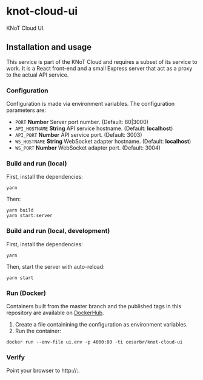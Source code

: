 # knot-cloud-ui

KNoT Cloud UI.

## Installation and usage

This service is part of the KNoT Cloud and requires a subset of its service to work. It is a React front-end and a small Express server that act as a proxy to the actual API service.

### Configuration

Configuration is made via environment variables. The configuration parameters are:

* `PORT` **Number** Server port number. (Default: 80|3000)
* `API_HOSTNAME` **String** API service hostname. (Default: **localhost**)
* `API_PORT` **Number** API service port. (Default: 3003)
* `WS_HOSTNAME` **String** WebSocket adapter hostname. (Default: **localhost**)
* `WS_PORT` **Number** WebSocket adapter port. (Default: 3004)

### Build and run (local)

First, install the dependencies:

```
yarn
```

Then:

```
yarn build
yarn start:server
```

### Build and run (local, development)

First, install the dependencies:

```
yarn
```

Then, start the server with auto-reload:

```
yarn start
```

### Run (Docker)

Containers built from the master branch and the published tags in this repository are available on [DockerHub](https://hub.docker.com/r/cesarbr/knot-cloud-ui/).

1. Create a file containining the configuration as environment variables.
1. Run the container:

```
docker run --env-file ui.env -p 4000:80 -ti cesarbr/knot-cloud-ui
```

### Verify

Point your browser to http://<hostname>:<port>.